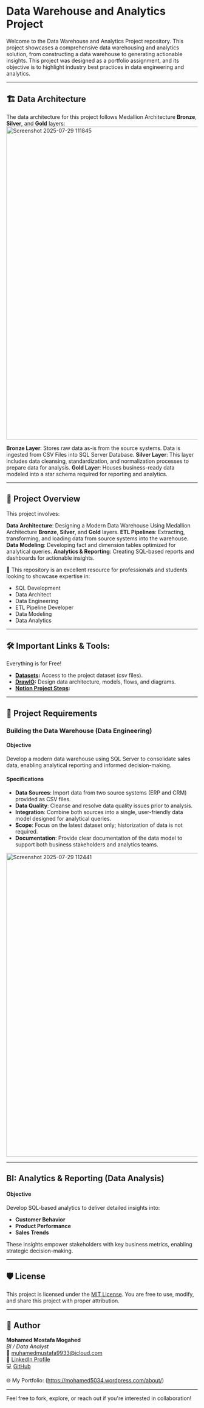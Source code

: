 # Data Warehouse and Analytics Project

Welcome to the Data Warehouse and Analytics Project repository. 
This project showcases a comprehensive data warehousing and analytics solution, from constructing a data warehouse to generating actionable insights. This project was designed as a portfolio assignment, and its objective is to highlight industry best practices in data engineering and analytics.

------------------------

## 🏗️ Data Architecture

The data architecture for this project follows Medallion Architecture **Bronze**, **Silver**, and **Gold** layers:
<img width="1213" height="821" alt="Screenshot 2025-07-29 111845" src="https://github.com/user-attachments/assets/a441f0c4-f995-4779-a5e4-ad0eaf85dc79" />


 **Bronze Layer**: Stores raw data as-is from the source systems. Data is ingested from CSV Files into SQL Server Database.
 **Silver Layer**: This layer includes data cleansing, standardization, and normalization processes to prepare data for analysis.
 **Gold Layer**: Houses business-ready data modeled into a star schema required for reporting and analytics.

 ----------------------
 
 ## 📖 Project Overview

This project involves:

 **Data Architecture**: Designing a Modern Data Warehouse Using Medallion Architecture **Bronze**, **Silver**, and **Gold** layers.
 **ETL Pipelines**: Extracting, transforming, and loading data from source systems into the warehouse.
 **Data Modeling**: Developing fact and dimension tables optimized for analytical queries.
 **Analytics & Reporting**: Creating SQL-based reports and dashboards for actionable insights.

🎯 This repository is an excellent resource for professionals and students looking to showcase expertise in:
- SQL Development
- Data Architect
- Data Engineering  
- ETL Pipeline Developer  
- Data Modeling  
- Data Analytics  

---
## 🛠️ Important Links & Tools:

Everything is for Free!
- **[Datasets](https://github.com/muhamemustafa99/SQL-DWH-project/tree/main/datasets):** Access to the project dataset (csv files).
- **[DrawIO](https://www.drawio.com/):** Design data architecture, models, flows, and diagrams.
- **[Notion Project Steps](https://www.notion.so/SQL-Data-Warehouse-Project-234b20113fb780419635fb00cc2435f6):**

---
## 🚀 Project Requirements

### Building the Data Warehouse (Data Engineering)

#### Objective
Develop a modern data warehouse using SQL Server to consolidate sales data, enabling analytical reporting and informed decision-making.

#### Specifications
- **Data Sources**: Import data from two source systems (ERP and CRM) provided as CSV files.
- **Data Quality**: Cleanse and resolve data quality issues prior to analysis.
- **Integration**: Combine both sources into a single, user-friendly data model designed for analytical queries.
- **Scope**: Focus on the latest dataset only; historization of data is not required.
- **Documentation**: Provide clear documentation of the data model to support both business stakeholders and analytics teams.
<img width="1148" height="797" alt="Screenshot 2025-07-29 112441" src="https://github.com/user-attachments/assets/dfb00b57-a9a6-40ee-a28d-8b68cdf50e37" />

---
## BI: Analytics & Reporting (Data Analysis)

#### Objective
Develop SQL-based analytics to deliver detailed insights into:
- **Customer Behavior**
- **Product Performance**
- **Sales Trends**

These insights empower stakeholders with key business metrics, enabling strategic decision-making.  

---
## 🛡️ License

This project is licensed under the [MIT License](LICENSE). You are free to use, modify, and share this project with proper attribution.

---

## 👤 Author

**Mohamed Mostafa Mogahed**  
*BI / Data Analyst*  
📧 muhamedmustafa9933@icloud.com  
🔗 [LinkedIn Profile](https://www.linkedin.com/in/mohamedmostafa99/)  
💻 [GitHub](https://github.com/muhamemustafa99)


🌐 My Portfolio:  (https://mohamed5034.wordpress.com/about/)

---

Feel free to fork, explore, or reach out if you're interested in collaboration!





